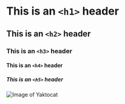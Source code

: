 # This is an `<h1>` header
## This is an `<h2>` header
### This is an `<h3>` header
#### This is an `<h4>` header
##### This is an `<h5>` header

![Image of Yaktocat](https://octodex.github.com/images/yaktocat.png)
